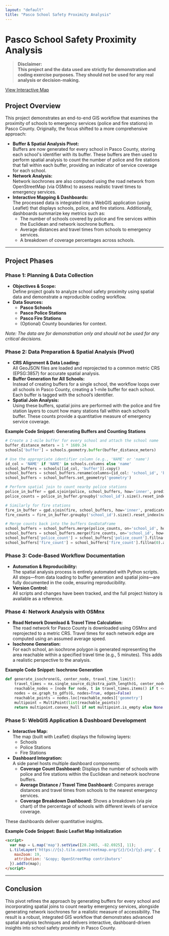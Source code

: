 ```yaml
---
layout: "default"
title: "Pasco School Safety Proximity Analysis"
---
```


# Pasco School Safety Proximity Analysis

> **Disclaimer:**  
> **This project and the data used are strictly for demonstration and coding exercise purposes. They should not be used for any real analysis or decision-making.**

[View Interactive Map](map.html)

## Project Overview

This project demonstrates an end-to-end GIS workflow that examines the proximity of schools to emergency services (police and fire stations) in Pasco County. Originally, the focus shifted to a more comprehensive approach:

- **Buffer & Spatial Analysis Pivot:**  
  Buffers are now generated for every school in Pasco County, storing each school's identifier with its buffer. These buffers are then used to perform spatial analysis to count the number of police and fire stations that fall within each buffer, providing an indicator of service coverage for each school.
- **Network Analysis:**  
  Network isochrones are also computed using the road network from OpenStreetMap (via OSMnx) to assess realistic travel times to emergency services.
- **Interactive Mapping & Dashboards:**  
  The processed data is integrated into a WebGIS application (using Leaflet) that displays schools, police, and fire stations. Additionally, dashboards summarize key metrics such as:
  - The number of schools covered by police and fire services within the Euclidean and network isochrone buffers.
  - Average distances and travel times from schools to emergency services.
  - A breakdown of coverage percentages across schools.

---

## Project Phases

### Phase 1: Planning & Data Collection
- **Objectives & Scope:**  
  Define project goals to analyze school safety proximity using spatial data and demonstrate a reproducible coding workflow.
- **Data Sources:**  
  - **Pasco Schools**
  - **Pasco Police Stations**
  - **Pasco Fire Stations**
  - (Optional) County boundaries for context.
  
*Note: The data are for demonstration only and should not be used for any critical decisions.*

### Phase 2: Data Preparation & Spatial Analysis (Pivot)
- **CRS Alignment & Data Loading:**  
  All GeoJSON files are loaded and reprojected to a common metric CRS (EPSG:3857) for accurate spatial analysis.
- **Buffer Generation for All Schools:**  
  Instead of creating buffers for a single school, the workflow loops over all schools in Pasco County, creating a 1-mile buffer for each school. Each buffer is tagged with the school’s identifier.
- **Spatial Join Analysis:**  
  Using these buffers, spatial joins are performed with the police and fire station layers to count how many stations fall within each school’s buffer. These counts provide a quantitative measure of emergency service coverage.

**Example Code Snippet: Generating Buffers and Counting Stations**

```python
# Create a 1-mile buffer for every school and attach the school name
buffer_distance_meters = 1 * 1609.34
schools['buffer'] = schools.geometry.buffer(buffer_distance_meters)

# Use the appropriate identifier column (e.g., 'NAME' or 'name')
id_col = 'NAME' if 'NAME' in schools.columns else 'name'
school_buffers = schools[[id_col, 'buffer']].copy()
school_buffers = school_buffers.rename(columns={id_col: 'school_id', 'buffer': 'geometry'})
school_buffers = school_buffers.set_geometry('geometry')

# Perform spatial join to count nearby police stations
police_in_buffer = gpd.sjoin(police, school_buffers, how='inner', predicate='within')
police_counts = police_in_buffer.groupby('school_id').size().reset_index(name='police_count')

# Similarly for fire stations
fire_in_buffer = gpd.sjoin(fire, school_buffers, how='inner', predicate='within')
fire_counts = fire_in_buffer.groupby('school_id').size().reset_index(name='fire_count')

# Merge counts back into the buffers GeoDataFrame
school_buffers = school_buffers.merge(police_counts, on='school_id', how='left')
school_buffers = school_buffers.merge(fire_counts, on='school_id', how='left')
school_buffers['police_count'] = school_buffers['police_count'].fillna(0).astype(int)
school_buffers['fire_count'] = school_buffers['fire_count'].fillna(0).astype(int)
```

### Phase 3: Code-Based Workflow Documentation
- **Automation & Reproducibility:**  
  The spatial analysis process is entirely automated with Python scripts. All steps—from data loading to buffer generation and spatial joins—are fully documented in the code, ensuring reproducibility.
- **Version Control:**  
  All scripts and changes have been tracked, and the full project history is available as a reference.

### Phase 4: Network Analysis with OSMnx
- **Road Network Download & Travel Time Calculation:**  
  The road network for Pasco County is downloaded using OSMnx and reprojected to a metric CRS. Travel times for each network edge are computed using an assumed average speed.
- **Isochrone Generation:**  
  For each school, an isochrone polygon is generated representing the area reachable within a specified travel time (e.g., 5 minutes). This adds a realistic perspective to the analysis.

**Example Code Snippet: Isochrone Generation**

```python
def generate_isochrone(G, center_node, travel_time_limit):
    travel_times = nx.single_source_dijkstra_path_length(G, center_node, weight='travel_time')
    reachable_nodes = [node for node, t in travel_times.items() if t <= travel_time_limit]
    nodes = ox.graph_to_gdfs(G, nodes=True, edges=False)
    reachable_points = nodes.loc[reachable_nodes]['geometry']
    multipoint = MultiPoint(list(reachable_points))
    return multipoint.convex_hull if not multipoint.is_empty else None
```

### Phase 5: WebGIS Application & Dashboard Development
- **Interactive Map:**  
  The map (built with Leaflet) displays the following layers:
  - Schools
  - Police Stations
  - Fire Stations
- **Dashboard Integration:**  
  A side panel hosts multiple dashboard components:
  - **Coverage Count Dashboard:** Displays the number of schools with police and fire stations within the Euclidean and network isochrone buffers.
  - **Average Distance / Travel Time Dashboard:** Compares average distances and travel times from schools to the nearest emergency services.
  - **Coverage Breakdown Dashboard:** Shows a breakdown (via pie chart) of the percentage of schools with different levels of service coverage.
  
These dashboards deliver quantitative insights.

**Example Code Snippet: Basic Leaflet Map Initialization**

```html
<script>
  var map = L.map('map').setView([28.2465, -82.6925], 11);
  L.tileLayer('https://{s}.tile.openstreetmap.org/{z}/{x}/{y}.png', {
    maxZoom: 19,
    attribution: '&copy; OpenStreetMap contributors'
  }).addTo(map);
</script>
```

---

## Conclusion

This pivot refines the approach by generating buffers for every school and incorporating spatial joins to count nearby emergency services, alongside generating network isochrones for a realistic measure of accessibility. The result is a robust, integrated GIS workflow that demonstrates advanced spatial analysis techniques and delivers interactive, dashboard-driven insights into school safety proximity in Pasco County.
